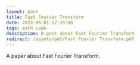```yaml
---
layout: post
title: Fast Fourier Transform
date: 2022-06-01 17:39:00
tags: math code
description: A post about Fast Fourier Transform
redirect: /assets/pdf/Fast Fourier Transform.pdf
---
```


A paper about Fast Fourier Transform.
